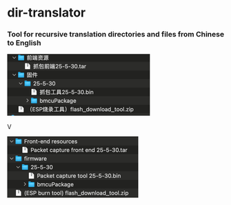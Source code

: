 # dir-translator

### Tool for recursive translation directories and files from Chinese to English


![](/media/before.png) 

V

![](/media/after.png)
